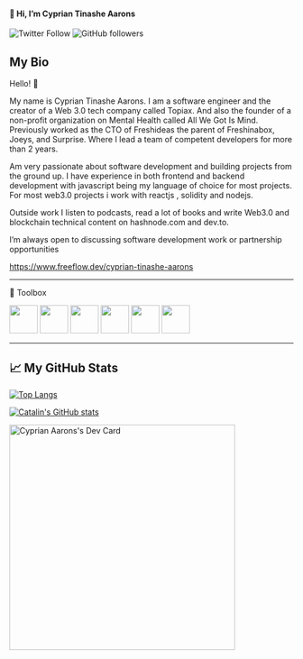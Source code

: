  #### 👋 Hi, I’m  Cyprian Tinashe Aarons
 
 ![Twitter Follow](https://img.shields.io/twitter/follow/cyprianaarons?style=social) ![GitHub followers](https://img.shields.io/github/followers/cypriantinasheaarons?style=social)
 
 ## My Bio
 
Hello! 🙂

My name is Cyprian Tinashe Aarons. I am a software engineer and the creator of a Web 3.0 tech company called Topiax. And also the founder of a non-profit organization on Mental Health called All We Got Is Mind. Previously worked as the CTO of Freshideas the parent of Freshinabox, Joeys, and Surprise. Where I lead a team of competent developers for more than 2 years.

Am very passionate about software development and building projects from the ground up. I have experience in both frontend and backend development with javascript being my language of choice for most projects. For most web3.0 projects i work with reactjs , solidity and nodejs.

Outside work I listen to podcasts, read a lot of books and write Web3.0 and blockchain technical content on hashnode.com and dev.to.

I’m always open to discussing software development work or partnership opportunities

https://www.freeflow.dev/cyprian-tinashe-aarons

---

🧰 Toolbox

<img src="https://cdn.worldvectorlogo.com/logos/nodejs-icon.svg"  width="50" height="50"/> 
<img src="https://cdn.worldvectorlogo.com/logos/mongodb-icon-1.svg"  width="50" height="50"/> 
<img src="https://cdn.worldvectorlogo.com/logos/react-2.svg" width="50" height="50"/> 
<img src="https://cdn.worldvectorlogo.com/logos/next-js.svg"  width="50" height="50"/> 
<img src="https://cdn.worldvectorlogo.com/logos/solidity.svg"  width="50" height="50"/> 
<img src="https://cdn.worldvectorlogo.com/logos/vue-js-1.svg"  width="50" height="50"/> 

---

## &#x1f4c8; My GitHub Stats

[![Top Langs](https://github-readme-stats.vercel.app/api/top-langs/?username=CyprianTinasheAarons&hide=java,html,css&theme=radical)](https://github.com/cypriantinasheaarons/github-readme-stats)

[![Catalin's GitHub stats](https://github-readme-stats.vercel.app/api?username=CyprianTinasheAarons&theme=radical)](https://github.com/cypriantinasheaarons/github-readme-stats)

<a href="https://app.daily.dev/CyprianKing2"><img src="https://api.daily.dev/devcards/73fe4af11d544cc598514ad7fcc58dc0.png?r=2mp" width="400" alt="Cyprian Aarons's Dev Card"/></a>
